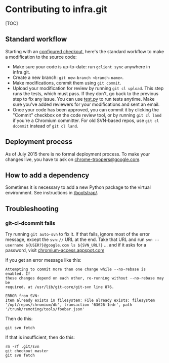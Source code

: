 # Contributing to infra.git

[TOC]

## Standard workflow

Starting with an [configured checkout](source.md), here's the standard workflow
to make a modification to the source code:

* Make sure your code is up-to-date: run `gclient sync` anywhere in
  infra.git.
* Create a new branch: `git new-branch <branch-name>`.
* Make modifications, commit them using `git commit`.
* Upload your modification for review by running `git cl upload`. This
  step runs the tests, which must pass. If they don't, go back to the
  previous step to fix any issue. You can use [test.py](../test.py) to run
  tests anytime. Make sure you've added reviewers for your modifications and
  sent an email.
* Once your code has been approved, you can commit it by clicking the
  "Commit" checkbox on the code review tool, or by running
  `git cl land` if you're a Chromium committer.
  For old SVN-based repos, use `git cl dcommit` instead of `git cl land`.

## Deployment process

As of July 2015 there is no formal deployment process. To make your
changes live, you have to ask on chrome-troopers@google.com.

## How to add a dependency

Sometimes it is necessary to add a new Python package to the virtual
environment. See instructions in [/bootstrap/](../bootstrap/README.md).

## Troubleshooting

### git-cl-dcommit fails

Try running `git auto-svn` to fix it.
If that fails, ignore most of the error message, except the `svn://` URL
at the end. Take that URL and run
`svn --username ${USER?}@google.com ls ${SVN_URL?}` ... and if it asks
for a password, visit
[chromium-access.appspot.com](https://chromium-access.appspot.com)

If you get an error message like this:

    Attempting to commit more than one change while --no-rebase is enabled. If
    these changes depend on each other, re-running without --no-rebase may be
    required. at /usr/lib/git-core/git-svn line 876.

    ERROR from SVN:
    Item already exists in filesystem: File already exists: filesystem
    '/opt/repos/chromium/db', transaction '63626-1edr', path
    '/trunk/remoting/tools/foobar.json'

Then do this:

    git svn fetch

If that is insufficient, then do this:

    rm -rf .git/svn
    git checkout master
    git svn fetch
